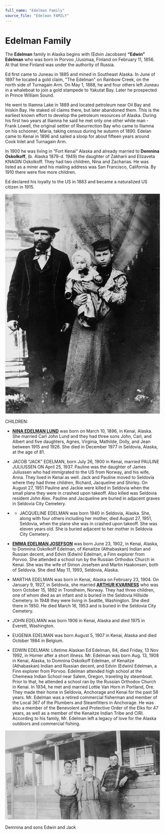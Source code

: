 ```yaml
---
full_name: "Edelman Family"
source_file: "Edelman FAMILY"
---
```

# Edelman Family

The **Edelman** family in Alaska begins with (Edvin Jacobsen) **“Edwin” Edelman** who was born in Porvoo ,Uusimaa, Finland on February 11, 1856.  At that time Finland was under the authority of Russia.   

Ed first came to Juneau in 1885 and mined in Southeast Alaska. In June of 1897 he located a gold claim, "The Edelman" on Rainbow Creek, on the north side of Turnagain Arm. On May 1, 1888, he and four others left Juneau in a whaleboat to join a gold stampede to Yakutat Bay.  Later he prospected in Prince William Sound.  

He went to Iliamna Lake in 1889 and located petroleum near Oil Bay and Iniskin Bay.  He staked oil claims there, but later abandoned them. This is the earliest known effort to develop the petroleum resources of Alaska.  During his first two years at Iliamna he said he met only one other white man - Frank Lowell, the original settler of Rseurrection Bay who came to Iliamna on his schooner, Maria, taking census during he autumn of 1890. Edelan came to Kenai in 1896 and sailed a sloop for about fifteen years around Cook Inlet and Turnagain Arm.

In 1900 he was living in “Fort Kenai” Alaska and already married to **Demnina Oskolkoff**, (b. Alaska 1879-d. 1949) the daughter of Zakharii and Elizaveta KNAGIN Oskolkoff. They had two children, Nina and Zacharias.  He was listed as a miner and his mailing address was San Francisco, California. By 1910 there were five more children.

Ed declared his loyalty to the US in 1883 and became a naturalized US citizen in 1915.

![](../assets/images/Edvin%20and%20Demnina%20Oskolkoff%20Edelman/media/image1.jpeg)

CHILDREN:
- [**NINA EDELMAN LUND**](../_people/Lund_Nina_E_Edelman.md) was born on March 10, 1896, in Kenai, Alaska.  She married Carl John Lund and they had three sons John, Carl, and Albert and five daughters, Agnes, Virginia, Mathilde, Dolly, and Jean between 1915 and 1926. She died in December 1977 in Seldovia, Alaska, at the age of 81.

- JACOB “JACK” EDELMAN, born July 26, 1900 in Kenai, married PAULINE JULIUSSEN ON April 25, 1937. Pauline was the daughter of James Juliussen who had immigrated to the US from Norway, and his wife, Anna. They lived in Kenai as well.  Jack and Pauline moved to Seldovia where they had three children, Richard, Jacqueline and Shirley.  On August 27, 1951 Pauline and Jackie were killed in Seldovia when the small plane they were in crashed upon takeoff.  Also killed was Seldovia resident John Alex. Pauline and Jacqueline are buried in adjacent graves in Seldovia City Cemetery.

- - JACQUELINE EDELMAN  was born 1940 in Seldovia, Alaska.  She, along with four others including her mother, died August 27, 1951, Seldovia, when the plane she was in crashed upon takeoff.  She was eleven years old. She is buried adjacent to her mother in Seldovia City Cemetery.

- [**EMMA EDELMAN JOSEFSON**](../_people/Haakonsen_Emma_Edelman_Josefsen.md) was born June 23, 1902, in Kenai, Alaska, to Domnina Oskolkoff Edelman, of Kenaitze (Athabaskan) Indian and Russian decent, and Edvin (Edwin) Edelman, a Finn explorer from Porvoo. She attended a school run by the Russian Orthodox Church in Kenai.   She was the wife of Simon Josefsen and Martin Haakonsen, both of Seldovia. She died May 11, 1993, Seldovia, Alaska.

- MARTHA EDELMAN was born in Kenai, Alaska on February 23, 1904.  On January 9, 1927, in Seldovia, she married [**ARTHUR KVARNESS**](../_people/Kvarness_Arthur.md)  who was born October 15, 1892 in Trondheim, Norway. They had three children, one of whom died as an infant and is buried in the Seldovia Hillside Cemetery.  In 1948 they were living in Seattle, Washington.  She died there in 1950.  He died March 16, 1953 and is buried in the Seldovia City Cemetery.

- JOHN EDELMAN was born 1906 in Kenai, Alaska and died 1975 in Everett, Washington. 

- EUGENIA EDELMAN was born August 5, 1907 in Kenai, Alaska and died October 1984 in Belgium.

- EDWIN EDELMAN: Lifetime Alaskan Ed Edelman, 84, died Friday, 13 Nov 1992, in Homer after a short illness. Mr. Edelman was born Aug. 13, 1908 in Kenai, Alaska, to Domnina Oskolkoff Edelman, of Kenaitze (Athabaskan) Indian and Russian decent, and Edvin (Edwin) Edelman, a Finn explorer from Porvoo. Edelman attended high school at the Chemewa Indian School near Salem, Oregon, traveling by steamboat. Prior to that, he attended a school ran by the Russian Orthodox Church in Kenai. In 1934, he met and married Lottie Van Horn in Portland, Ore. They made their home in Seldovia, Anchorage and Kenai for the past 58 years. Mr. Edelman was a retired commercial fisherman and member of the Local 367 of the Plumbers and Steamfitters in Anchorage. He was also a member of the Benevolent and Protective Order of the Elks for 47 years, as well as a member of the Kenaitze Indian Tribe and CIRI. According to his family, Mr. Edelman left a legacy of love for the Alaska outdoors and commercial fishing. 

![](../assets/images/Demnina%20Oskolkoff%20Edelmann%20and%20sons%20Edwin%20and%20Jack.jpg)

Demnina and sons Edwin and Jack
